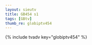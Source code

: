 ```yaml
--- 
layout: sieutv
title: GB454 s1
tags: [GBtv]
thumb_re: globiptv454
---
```

{% include tvadv key="globiptv454" %} 
